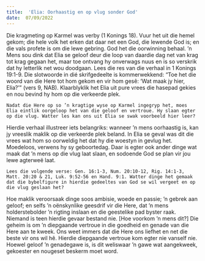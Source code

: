 ```yaml
---
title:  'Elia: Oorhaastig en op vlug sonder God'
date:  07/09/2022
---
```


Die kragmeting op Karmel was verby (1 Konings 18). Vuur het uit die hemel gekom; die hele volk het erken dat daar net een God, die lewende God is; en die vals profete is om die lewe gebring. God het die oorwinning behaal. ’n Mens sou dink dat Elia se geloof deur die loop van daardie dag net van krag tot krag gegaan het, maar toe ontvang hy onverwags nuus en is so verskrik dat hy letterlik net wou doodgaan. Lees die res van die verhaal in 1 Konings 19:1-9. Die slotwoorde in dié skrifgedeelte is kommerwekkend: “Toe het die woord van die Here tot hom gekom en vir hom gesê: ‘Wat maak jy hier, Elia?’” (vers 9, NAB). Klaarblyklik het Elia uit pure vrees die hasepad gekies en nou bevind hy hom op die verkeerde plek.

`Nadat die Here op so ’n kragtige wyse op Karmel ingegryp het, moes Elia eintlik oorgeloop het van die geloof en vertroue. Hy slaan egter op die vlug. Watter les kan ons uit Elia se swak voorbeeld hier leer?`

Hierdie verhaal illustreer iets belangriks: wanneer ’n mens oorhaastig is, kan jy vreeslik maklik op die verkeerde plek beland. In Elia se geval was dit die vrees wat hom so oorweldig het dat hy die woestyn in gevlug het. Moedeloos, verwens hy sy geboortedag. Daar is egter ook ander dinge wat maak dat ’n mens op die vlug laat slaan, en sodoende God se plan vir jou lewe agterweë laat.

`Lees die volgende verse: Gen. 16:1-3, Num. 20:10-12, Rig. 14:1-3, Matt. 20:20 & 21, Luk. 9:52-56 en Hand. 9:1. Watter dinge het gemaak dat die bybelfigure in hierdie gedeeltes van God se wil vergeet en op die vlug geslaan het?`

Hoe maklik veroorsaak dinge soos ambisie, woede en passie; ’n gebrek aan geloof; en selfs ’n oënskynlike geesdrif vir die Here, dat ’n mens holderstebolder ’n rigting inslaan en die geestelike pad byster raak. Niemand is teen hierdie gevaar bestand nie. [Hoe voorkom ’n mens dit?] Die geheim is om ’n diepgaande vertroue in die goedheid en genade van die Here aan te kweek. Ons weet immers dat die Here ons liefhet en net die beste vir ons wil hê. Hierdie diepgaande vertroue kom egter nie vanself nie. Hoewel geloof ’n genadegawe is, is dit weliswaar ’n gawe wat aangekweek, gekoester en nougeset beskerm moet word.